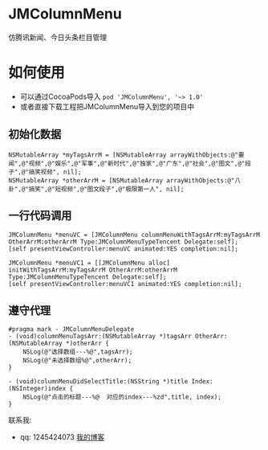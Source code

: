 # JMColumnMenu
仿腾讯新闻、今日头条栏目管理

# 如何使用
*   可以通过CocoaPods导入 ``` pod 'JMColumnMenu', '~> 1.0' ```
*   或者直接下载工程把JMColumnMenu导入到您的项目中


## 初始化数据
```
NSMutableArray *myTagsArrM = [NSMutableArray arrayWithObjects:@"要闻",@"视频",@"娱乐",@"军事",@"新时代",@"独家",@"广东",@"社会",@"图文",@"段子",@"搞笑视频", nil];
NSMutableArray *otherArrM = [NSMutableArray arrayWithObjects:@"八卦",@"搞笑",@"短视频",@"图文段子",@"极限第一人", nil];
```

## 一行代码调用
```
JMColumnMenu *menuVC = [JMColumnMenu columnMenuWithTagsArrM:myTagsArrM OtherArrM:otherArrM Type:JMColumnMenuTypeTencent Delegate:self];
[self presentViewController:menuVC animated:YES completion:nil];
        
JMColumnMenu *menuVC1 = [[JMColumnMenu alloc] initWithTagsArrM:myTagsArrM OtherArrM:otherArrM Type:JMColumnMenuTypeTencent Delegate:self];
[self presentViewController:menuVC1 animated:YES completion:nil];
```
## 遵守代理
```
#pragma mark - JMColumnMenuDelegate
- (void)columnMenuTagsArr:(NSMutableArray *)tagsArr OtherArr:(NSMutableArray *)otherArr {
    NSLog(@"选择数组---%@",tagsArr);
    NSLog(@"未选择数组%@",otherArr);
}

- (void)columnMenuDidSelectTitle:(NSString *)title Index:(NSInteger)index {
    NSLog(@"点击的标题---%@  对应的index---%zd",title, index);
}
```
联系我:<br>
   *    qq: 1245424073
[我的博客](https://ljmvip.cn)
